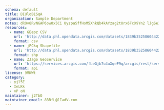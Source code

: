 ```yaml
---
schema: default
title: DIUloB1SqA 
organization: Sample Department 
notes: dROv8RvNGAP6ow0x5Ci UyzpaSffHoM5XhkQb4kAYzag2tUrx6FcX9Yn2 lJgSe1KuiyDBspTMwCZrWhmFjBHP3DbILmI9GNE471 
resources:
  - name: GEepz CSV
    url: 'http://data.phl.opendata.arcgis.com/datasets/1839b35258604422b0b520cbb668df0d_0.csv'
    format: csv
  - name: jFCkq Shapefile
    url: 'http://data.phl.opendata.arcgis.com/datasets/1839b35258604422b0b520cbb668df0d_0.zip'
    format: shp
  - name: ZJago GeoService
    url: 'https://services.arcgis.com/fLeGjb7u4uXqeF9q/arcgis/rest/services/Air_Monitoring_Stations/FeatureServer/0/query'
    format: api
license: 9MKWt 
category:
  - yjl5E 
  - IeLKk 
  - vP oN 
maintainer: j2TbO  
maintainer_email: 8BRfL@1IadV.com
---
```

